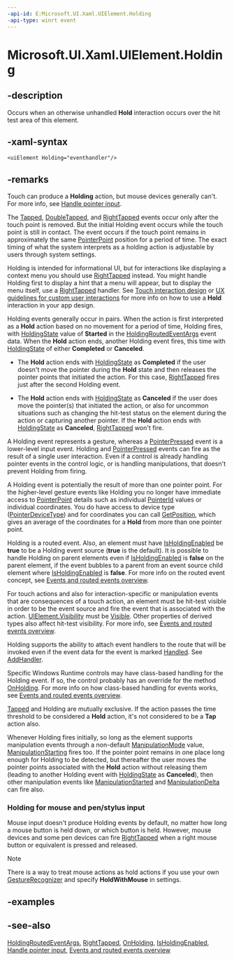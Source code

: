 ```yaml
---
-api-id: E:Microsoft.UI.Xaml.UIElement.Holding
-api-type: winrt event
---
```


<!-- Event syntax
public event Windows.UI.Xaml.Input.HoldingEventHandler Holding
-->

# Microsoft.UI.Xaml.UIElement.Holding

## -description

Occurs when an otherwise unhandled **Hold** interaction occurs over the hit test area of this element.

## -xaml-syntax

```xaml
<uiElement Holding="eventhandler"/>
```

## -remarks

Touch can produce a **Holding** action, but mouse devices generally can't. For more info, see [Handle pointer input](/windows/apps/design/input/handle-pointer-input).

The [Tapped](uielement_tapped.md), [DoubleTapped](uielement_doubletapped.md), and [RightTapped](uielement_righttapped.md) events occur only after the touch point is removed. But the initial Holding event occurs while the touch point is still in contact. The event occurs if the touch point remains in approximately the same [PointerPoint](../microsoft.ui.input/pointerpoint.md) position for a period of time. The exact timing of what the system interprets as a holding action is adjustable by users through system settings.

Holding is intended for informational UI, but for interactions like displaying a context menu you should use [RightTapped](uielement_righttapped.md) instead. You might handle Holding first to display a hint that a menu will appear, but to display the menu itself, use a [RightTapped](uielement_righttapped.md) handler. See [Touch interaction design](https://msdn.microsoft.com/library/9ba7f613-e5d1-40d4-920b-143094209e3a) or [UX guidelines for custom user interactions](/windows/apps/design/layout/index) for more info on how to use a **Hold** interaction in your app design.

Holding events generally occur in pairs. When the action is first interpreted as a **Hold** action based on no movement for a period of time, Holding fires, with  [HoldingState](../microsoft.ui.input/holdingeventargs_holdingstate.md) value of **Started** in the [HoldingRoutedEventArgs](../microsoft.ui.xaml.input/holdingroutedeventargs.md) event data. When the **Hold** action ends, another Holding event fires, this time with [HoldingState](../microsoft.ui.input/holdingeventargs_holdingstate.md) of either **Completed** or **Canceled**.

+ The **Hold** action ends with [HoldingState](../microsoft.ui.input/holdingeventargs_holdingstate.md) as **Completed** if the user doesn't move the pointer during the **Hold** state and then releases the pointer points that initiated the action. For this case, [RightTapped](uielement_righttapped.md) fires just after the second Holding event.

+ The **Hold** action ends with [HoldingState](../microsoft.ui.input/holdingeventargs_holdingstate.md) as **Canceled** if the user does move the pointer(s) that initiated the action, or also for uncommon situations such as changing the hit-test status on the element during the action or capturing another pointer. If the **Hold** action ends with [HoldingState](../microsoft.ui.input/holdingeventargs_holdingstate.md) as **Canceled**, [RightTapped](uielement_righttapped.md) won't fire.

A Holding event represents a gesture, whereas a [PointerPressed](uielement_pointerpressed.md) event is a lower-level input event. Holding and [PointerPressed](uielement_pointerpressed.md) events can fire as the result of a single user interaction. Even if a control is already handling pointer events in the control logic, or is handling manipulations, that doesn't prevent Holding from firing.

A Holding event is potentially the result of more than one pointer point. For the higher-level gesture events like Holding you no longer have immediate access to [PointerPoint](../microsoft.ui.input/pointerpoint.md) details such as individual [PointerId](../microsoft.ui.input/pointerpoint_pointerid.md) values or individual coordinates. You do have access to device type ([PointerDeviceType](../microsoft.ui.xaml.input/holdingroutedeventargs_pointerdevicetype.md)) and for coordinates you can call [GetPosition](/uwp/api/windows.ui.xaml.input.holdingroutedeventargs.getposition(windows.ui.xaml.uielement)), which gives an average of the coordinates for a **Hold** from more than one pointer point.

Holding is a routed event. Also, an element must have [IsHoldingEnabled](uielement_isholdingenabled.md) be **true** to be a Holding event source (**true** is the default). It is possible to handle Holding on parent elements even if [IsHoldingEnabled](uielement_isholdingenabled.md) is **false** on the parent element, if the event bubbles to a parent from an event source child element where [IsHoldingEnabled](uielement_isholdingenabled.md) is **false**. For more info on the routed event concept, see [Events and routed events overview](/windows/uwp/xaml-platform/events-and-routed-events-overview).

For touch actions and also for interaction-specific or manipulation events that are consequences of a touch action, an element must be hit-test visible in order to be the event source and fire the event that is associated with the action. [UIElement.Visibility](uielement_visibility.md) must be [Visible](visibility.md). Other properties of derived types also affect hit-test visibility. For more info, see [Events and routed events overview](/windows/uwp/xaml-platform/events-and-routed-events-overview).

Holding supports the ability to attach event handlers to the route that will be invoked even if the event data for the event is marked [Handled](../microsoft.ui.xaml.input/holdingroutedeventargs_handled.md). See [AddHandler](uielement_addhandler_1350394113.md).

Specific Windows Runtime controls may have class-based handling for the Holding event. If so, the control probably has an override for the method [OnHolding](/uwp/api/windows.ui.xaml.controls.control.onholding(windows.ui.xaml.input.holdingroutedeventargs)). For more info on how class-based handling for events works, see [Events and routed events overview](/windows/uwp/xaml-platform/events-and-routed-events-overview).

[Tapped](uielement_tapped.md) and Holding are mutually exclusive. If the action passes the time threshold to be considered a **Hold** action, it's not considered to be a **Tap** action also.

Whenever Holding fires initially, so long as the element supports manipulation events through a non-default [ManipulationMode](uielement_manipulationmode.md) value, [ManipulationStarting](uielement_manipulationstarting.md) fires too. If the pointer point remains in one place long enough for Holding to be detected, but thereafter the user moves the pointer points associated with the **Hold** action without releasing them (leading to another Holding event with [HoldingState](../microsoft.ui.input/holdingeventargs_holdingstate.md) as **Canceled**), then other manipulation events like [ManipulationStarted](uielement_manipulationstarted.md) and [ManipulationDelta](uielement_manipulationdelta.md) can fire also.

### Holding for mouse and pen/stylus input

Mouse input doesn't produce Holding events by default, no matter how long a mouse button is held down, or which button is held. However, mouse devices and some pen devices can fire [RightTapped](uielement_righttapped.md) when a right mouse button or equivalent is pressed and released.

> [!NOTE]
> There is a way to treat mouse actions as hold actions if you use your own [GestureRecognizer](../microsoft.ui.input/gesturerecognizer.md) and specify **HoldWithMouse** in settings.

## -examples

## -see-also

[HoldingRoutedEventArgs](../microsoft.ui.xaml.input/holdingroutedeventargs.md), [RightTapped](uielement_righttapped.md), [OnHolding](/uwp/api/windows.ui.xaml.controls.control.onholding(windows.ui.xaml.input.holdingroutedeventargs)), [IsHoldingEnabled](uielement_isholdingenabled.md), [Handle pointer input](/windows/apps/design/input/handle-pointer-input), [Events and routed events overview](/windows/uwp/xaml-platform/events-and-routed-events-overview)
